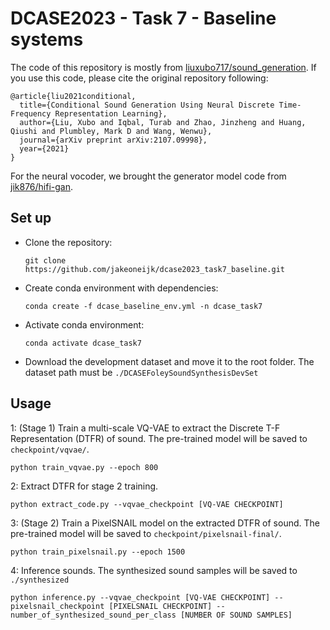 # DCASE2023 - Task 7 - Baseline systems

The code of this repository is mostly from [liuxubo717/sound_generation](https://github.com/liuxubo717/sound_generation). If you use this code, please cite the original repository following: 
```
@article{liu2021conditional,
  title={Conditional Sound Generation Using Neural Discrete Time-Frequency Representation Learning},
  author={Liu, Xubo and Iqbal, Turab and Zhao, Jinzheng and Huang, Qiushi and Plumbley, Mark D and Wang, Wenwu},
  journal={arXiv preprint arXiv:2107.09998},
  year={2021}
}
```
For the neural vocoder, we brought the generator model code from [jik876/hifi-gan](https://github.com/jik876/hifi-gan).

## Set up

* Clone the repository: 

  ```
  git clone https://github.com/jakeoneijk/dcase2023_task7_baseline.git
  ```

* Create conda environment with dependencies: 

  ```
  conda create -f dcase_baseline_env.yml -n dcase_task7
  ```

* Activate conda environment:  

  ```
  conda activate dcase_task7
  ```

* Download the development dataset and move it to the root folder. The dataset path must be `./DCASEFoleySoundSynthesisDevSet`

## Usage

1: (Stage 1) Train a multi-scale VQ-VAE to extract the Discrete T-F Representation (DTFR) of sound. The pre-trained model will be saved to `checkpoint/vqvae/`.

```
python train_vqvae.py --epoch 800
```

2: Extract DTFR for stage 2 training. 

```
python extract_code.py --vqvae_checkpoint [VQ-VAE CHECKPOINT]
```

3: (Stage 2) Train a PixelSNAIL model on the extracted DTFR of sound. The pre-trained model will be saved to `checkpoint/pixelsnail-final/`.

```
python train_pixelsnail.py --epoch 1500
```

4: Inference sounds. The synthesized sound samples will be saved to `./synthesized`

```
python inference.py --vqvae_checkpoint [VQ-VAE CHECKPOINT] --pixelsnail_checkpoint [PIXELSNAIL CHECKPOINT] --number_of_synthesized_sound_per_class [NUMBER OF SOUND SAMPLES]
```



